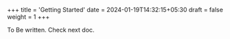 +++
title = 'Getting Started'
date = 2024-01-19T14:32:15+05:30
draft = false
weight = 1
+++

To Be written. Check next doc.